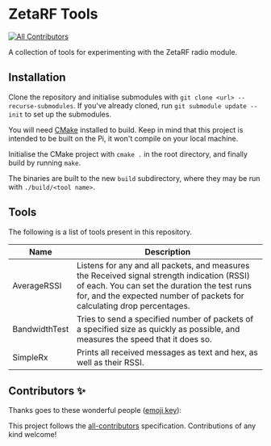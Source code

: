 # ZetaRF Tools

[![All Contributors](https://img.shields.io/badge/all_contributors-2-orange.svg?style=flat-square)](#contributors)

A collection of tools for experimenting with the ZetaRF radio module.

## Installation

Clone the repository and initialise submodules with `git clone <url> --recurse-submodules`. If you've already cloned, run `git submodule update --init` to set up the submodules.

You will need [CMake](https://cmake.org/) installed to build. Keep in mind that this project is intended to be built on the Pi, it won't compile on your local machine.

Initialise the CMake project with `cmake .` in the root directory, and finally build by running `make`.

The binaries are built to the new `build` subdirectory, where they may be run with `./build/<tool name>`.

## Tools

The following is a list of tools present in this repository.

Name          | Description
--------------|-------------
AverageRSSI   | Listens for any and all packets, and measures the Received signal strength indication (RSSI) of each. You can set the duration the test runs for, and the expected number of packets for calculating drop percentages.
BandwidthTest | Tries to send a specified number of packets of a specified size as quickly as possible, and measures the speed that it does so.
SimpleRx      | Prints all received messages as text and hex, as well as their RSSI.

## Contributors ✨

Thanks goes to these wonderful people ([emoji key](https://allcontributors.org/docs/en/emoji-key)):

<!-- ALL-CONTRIBUTORS-LIST:START - Do not remove or modify this section -->
<!-- ALL-CONTRIBUTORS-LIST:END -->

This project follows the [all-contributors](https://github.com/all-contributors/all-contributors) specification. Contributions of any kind welcome!
